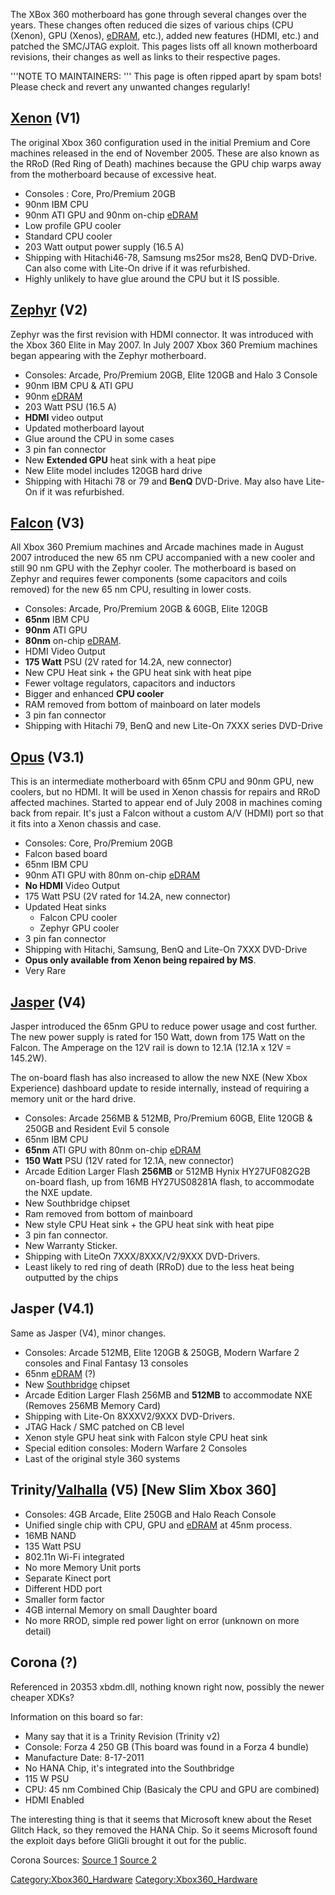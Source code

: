 The XBox 360 motherboard has gone through several changes over the
years. These changes often reduced die sizes of various chips (CPU
(Xenon), GPU (Xenos), [eDRAM](http://en.wikipedia.org/wiki/EDRAM),
etc.), added new features (HDMI, etc.) and patched the SMC/JTAG exploit.
This pages lists off all known motherboard revisions, their changes as
well as links to their respective pages.

'''NOTE TO MAINTAINERS: ''' This page is often ripped apart by spam
bots\! Please check and revert any unwanted changes regularly\!

## [Xenon](Xenon_(Motherboard) "wikilink") (V1)

The original Xbox 360 configuration used in the initial Premium and Core
machines released in the end of November 2005.
These are also known as the RRoD (Red Ring of Death) machines because
the GPU chip warps away from the motherboard because of excessive heat.

  - Consoles : Core, Pro/Premium 20GB
  - 90nm IBM CPU
  - 90nm ATI GPU and 90nm on-chip
    [eDRAM](http://en.wikipedia.org/wiki/EDRAM)
  - Low profile GPU cooler
  - Standard CPU cooler
  - 203 Watt output power supply (16.5 A)
  - Shipping with Hitachi46-78, Samsung ms25or ms28, BenQ DVD-Drive. Can
    also come with Lite-On drive if it was refurbished.
  - Highly unlikely to have glue around the CPU but it IS possible.

## [Zephyr](Zephyr "wikilink") (V2)

Zephyr was the first revision with HDMI connector.
It was introduced with the Xbox 360 Elite in May 2007.
In July 2007 Xbox 360 Premium machines began appearing with the Zephyr
motherboard.

  - Consoles: Arcade, Pro/Premium 20GB, Elite 120GB and Halo 3 Console
  - 90nm IBM CPU & ATI GPU
  - 90nm [eDRAM](http://en.wikipedia.org/wiki/EDRAM)
  - 203 Watt PSU (16.5 A)
  - **HDMI** video output
  - Updated motherboard layout
  - Glue around the CPU in some cases
  - 3 pin fan connector
  - New **Extended GPU** heat sink with a heat pipe
  - New Elite model includes 120GB hard drive
  - Shipping with Hitachi 78 or 79 and **BenQ** DVD-Drive. May also have
    Lite-On if it was refurbished.

## [Falcon](Falcon "wikilink") (V3)

All Xbox 360 Premium machines and Arcade machines made in August 2007
introduced the new 65 nm CPU accompanied with a new cooler and still 90
nm GPU with the Zephyr cooler.
The motherboard is based on Zephyr and requires fewer components (some
capacitors and coils removed) for the new 65 nm CPU, resulting in lower
costs.

  - Consoles: Arcade, Pro/Premium 20GB & 60GB, Elite 120GB
  - **65nm** IBM CPU
  - **90nm** ATI GPU
  - **80nm** on-chip [eDRAM](http://en.wikipedia.org/wiki/EDRAM).
  - HDMI Video Output
  - **175 Watt** PSU (2V rated for 14.2A, new connector)
  - New CPU Heat sink + the GPU heat sink with heat pipe
  - Fewer voltage regulators, capacitors and inductors
  - Bigger and enhanced **CPU cooler**
  - RAM removed from bottom of mainboard on later models
  - 3 pin fan connector
  - Shipping with Hitachi 79, BenQ and new Lite-On 7XXX series DVD-Drive

## [Opus](Opus "wikilink") (V3.1)

This is an intermediate motherboard with 65nm CPU and 90nm GPU, new
coolers, but no HDMI. It will be used in Xenon chassis for repairs and
RRoD affected machines.
Started to appear end of July 2008 in machines coming back from repair.
It's just a Falcon without a custom A/V (HDMI) port so that it fits into
a Xenon chassis and case.

  - Consoles: Core, Pro/Premium 20GB
  - Falcon based board
  - 65nm IBM CPU
  - 90nm ATI GPU with 80nm on-chip
    [eDRAM](http://en.wikipedia.org/wiki/EDRAM)
  - **No HDMI** Video Output
  - 175 Watt PSU (2V rated for 14.2A, new connector)
  - Updated Heat sinks
      - Falcon CPU cooler
      - Zephyr GPU cooler
  - 3 pin fan connector
  - Shipping with Hitachi, Samsung, BenQ and Lite-On 7XXX DVD-Drive
  - **Opus only available from Xenon being repaired by MS**.
  - Very Rare

## [Jasper](Jasper "wikilink") (V4)

Jasper introduced the 65nm GPU to reduce power usage and cost further.
The new power supply is rated for 150 Watt, down from 175 Watt on the
Falcon. The Amperage on the 12V rail is down to 12.1A (12.1A x 12V =
145.2W).

The on-board flash has also increased to allow the new NXE (New Xbox
Experience) dashboard update to reside internally, instead of requiring
a memory unit or the hard drive.

  - Consoles: Arcade 256MB & 512MB, Pro/Premium 60GB, Elite 120GB &
    250GB and Resident Evil 5 console
  - 65nm IBM CPU
  - **65nm** ATI GPU with 80nm on-chip
    [eDRAM](http://en.wikipedia.org/wiki/EDRAM)
  - **150 Watt** PSU (12V rated for 12.1A, new connector)
  - Arcade Edition Larger Flash **256MB** or 512MB Hynix HY27UF082G2B
    on-board flash, up from 16MB HY27US08281A flash, to accommodate the
    NXE update.
  - New Southbridge chipset
  - Ram removed from bottom of mainboard
  - New style CPU Heat sink + the GPU heat sink with heat pipe
  - 3 pin fan connector.
  - New Warranty Sticker.
  - Shipping with LiteOn 7XXX/8XXX/V2/9XXX DVD-Drivers.
  - Least likely to red ring of death (RRoD) due to the less heat being
    outputted by the chips

## Jasper (V4.1)

Same as Jasper (V4), minor changes.

  - Consoles: Arcade 512MB, Elite 120GB & 250GB, Modern Warfare 2
    consoles and Final Fantasy 13 consoles
  - 65nm [eDRAM](http://en.wikipedia.org/wiki/EDRAM) (?)
  - New [Southbridge](Southbridge "wikilink") chipset
  - Arcade Edition Larger Flash 256MB and **512MB** to accommodate NXE
    (Removes 256MB Memory Card)
  - Shipping with Lite-On 8XXXV2/9XXX DVD-Drivers.
  - JTAG Hack / SMC patched on CB level
  - Xenon style GPU heat sink with Falcon style CPU heat sink
  - Special edition consoles: Modern Warfare 2 Consoles
  - Last of the original style 360 systems

## Trinity/[Valhalla](Valhalla "wikilink") (V5) \[New Slim Xbox 360\]

  - Consoles: 4GB Arcade, Elite 250GB and Halo Reach Console
  - Unified single chip with CPU, GPU and
    [eDRAM](http://en.wikipedia.org/wiki/EDRAM) at 45nm process.
  - 16MB NAND
  - 135 Watt PSU
  - 802.11n Wi-Fi integrated
  - No more Memory Unit ports
  - Separate Kinect port
  - Different HDD port
  - Smaller form factor
  - 4GB internal Memory on small Daughter board
  - No more RROD, simple red power light on error (unknown on more
    detail)

## Corona (?)

Referenced in 20353 xbdm.dll, nothing known right now, possibly the
newer cheaper XDKs?

Information on this board so far:

  - Many say that it is a Trinity Revision (Trinity v2)
  - Console: Forza 4 250 GB (This board was found in a Forza 4 bundle)
  - Manufacture Date: 8-17-2011
  - No HANA Chip, it's integrated into the Southbridge
  - 115 W PSU
  - CPU: 45 nm Combined Chip (Basicaly the CPU and GPU are combined)
  - HDMI Enabled

The interesting thing is that it seems that Microsoft knew about the
Reset Glitch Hack, so they removed the HANA Chip. So it seems Microsoft
found the exploit days before GliGli brought it out for the public.

Corona Sources:
[Source 1](http://en.wikipedia.org/wiki/Xbox_360_hardware#List_of_revisions)
[Source 2](http://www.xboxhacker.org/index.php?topic=17143.0)

[Category:Xbox360_Hardware](Category:Xbox360_Hardware "wikilink")
[Category:Xbox360_Hardware](Category:Xbox360_Hardware "wikilink")
